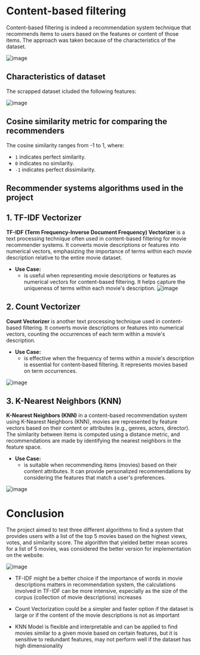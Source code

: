 # Content-based filtering

Content-based filtering is indeed a recommendation system technique that recommends items to users based on the features or content of those items. The approach was taken because of the characteristics of the dataset.



![image](https://github.com/AnaSmola/Movies_recommender/assets/94449616/4606fe23-2667-436f-8766-0c91219f1a4f)

## Characteristics of dataset

The scrapped dataset icluded the following features:

![image](https://github.com/AnaSmola/Movies_recommender/assets/94449616/5c22da4e-027b-4335-9a66-2e77b53d027c)


## Cosine similarity metric for comparing the recommenders

The cosine similarity ranges from -1 to 1, where:

- `1` indicates perfect similarity.
- `0` indicates no similarity.
- `-1` indicates perfect dissimilarity.

## Recommender systems algorithms used in the project

## 1. TF-IDF Vectorizer


**TF-IDF (Term Frequency-Inverse Document Frequency) Vectorizer** is a text processing technique often used in content-based filtering for movie recommender systems. It converts movie descriptions or features into numerical vectors, emphasizing the importance of terms within each movie description relative to the entire movie dataset.

- **Use Case:**
  - is useful when representing movie descriptions or features as numerical vectors for content-based filtering. It helps capture the uniqueness of terms within each movie's description.
![image](https://github.com/AnaSmola/Movies_recommender/assets/94449616/fbb38d47-a5b5-456b-bce9-8a416a1b41cd)

## 2. Count Vectorizer


**Count Vectorizer** is another text processing technique used in content-based filtering. It converts movie descriptions or features into numerical vectors, counting the occurrences of each term within a movie's description.

- **Use Case:**
  -  is effective when the frequency of terms within a movie's description is essential for content-based filtering. It represents movies based on term occurrences.

![image](https://github.com/AnaSmola/Movies_recommender/assets/94449616/ad41b1b1-0ec6-4636-890a-2ed076f28aa1)


## 3. K-Nearest Neighbors (KNN)


**K-Nearest Neighbors (KNN)** in a content-based recommendation system using K-Nearest Neighbors (KNN), movies are represented by feature vectors based on their content or attributes (e.g., genres, actors, director). The similarity between items is computed using a distance metric, and recommendations are made by identifying the nearest neighbors in the feature space.

- **Use Case:**
  - is suitable when recommending items (movies) based on their content attributes. It can provide personalized recommendations by considering the features that match a user's preferences.

![image](https://github.com/AnaSmola/Movies_recommender/assets/94449616/f123986d-60e7-4a6e-8799-148f5d0c3afd)


# Conclusion

The project aimed to test three different algorithms to find a system that provides users with a list of the top 5 movies based on the highest views, votes, and similarity score. The algorithm that yielded better mean scores for a list of 5 movies, was considered the better version for implementation on the website.



![image](https://github.com/AnaSmola/Movies_recommender/assets/94449616/d2de5832-acb1-4576-a5de-4845c65ee482)



* TF-IDF might be a better choice if the importance of words in movie descriptions matters
in recommendation system, the calculations involved in TF-IDF can be more intensive,
especially as the size of the corpus (collection of movie descriptions) increases

* Count Vectorization could be a simpler and faster option if the dataset is large or if the
content of the movie descriptions is not as important

* KNN Model is flexible and interpretable and can be applied to find movies similar to a given
movie based on certain features, but it is sensitive to redundant features, may not perform
well if the dataset has high dimensionality




